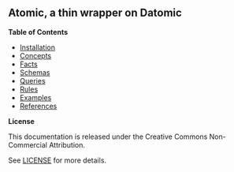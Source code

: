 ## Atomic, a thin wrapper on Datomic

**Table of Contents**

- [Installation](installation.md)
- [Concepts](concepts.md)
- [Facts](facts.md)
- [Schemas](schemas.md)
- [Queries](queries.md)
- [Rules](rules.md)
- [Examples](examples.md)
- [References](references.md)

**License**

This documentation is released under the Creative Commons Non-Commercial Attribution.

See [LICENSE](https://creativecommons.org/licenses/by-nc/3.0/us/) for more details.
